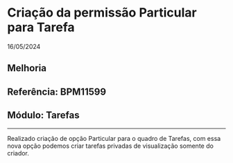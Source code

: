 # Criação da permissão Particular para Tarefa
16/05/2024
## Melhoria
## Referência: BPM11599
## Módulo: Tarefas
***

Realizado criação de opção Particular para o quadro de Tarefas, com essa nova opção podemos criar tarefas privadas de visualização somente do criador.